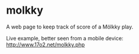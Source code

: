 # molkky

A web page to keep track of score of a Mölkky play.

Live example, better seen from a mobile device: http://www.17o2.net/molkky.php
